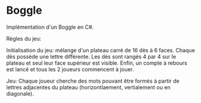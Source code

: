 # Boggle
Implémentation d'un Boggle en C#. 

Règles du jeu: 

Initialisation du jeu: mélange d'un plateau carré de 16 dès à 6 faces. Chaque dès possède une lettre différente. Les dès sont rangés 4 par 4 sur le plateau et seul leur face supérieur est visible. 
Enfin, un compte à rebours est lancé et tous les 2 joueurs commencent à jouer. 

Jeu: 
Chaque joueur cherche des mots pouvant être formés à partir de lettres adjacentes du plateau (horizontlaement, vertialement ou en diagonale). 
